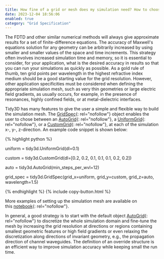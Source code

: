 ```yaml
---
title: How fine of a grid or mesh does my simulation need? How to choose grid spec?
date: 2023-12-04 18:56:06
enabled: true
category: "Grid Specification"
---
```

The FDTD and other similar numerical methods will always give approximate results for a set of finite-difference equations. The accuracy of Maxwell's equations solution for any geometry can be arbitrarily increased by using smaller and smaller values of the space and time increments. This strategy often involves increased simulation time and memory, so it is essential to consider, for your application, what is the desired accuracy in results so that you can run your simulations as quickly as possible. As a gold rule of thumb, ten grid points per wavelength in the highest refractive index medium should be a good starting value for the grid resolution. However, other application specificities must be considered when defining the appropriate simulation mesh, such as very thin geometries or large electric field gradients, as usually occurs, for example, in the presence of resonances, highly confined fields, or at metal-dielectric interfaces.

Tidy3D has many features to give the user a simple and flexible way to build the simulation mesh. The&nbsp;[GridSpec](https://docs.flexcompute.com/projects/tidy3d/en/stable/_autosummary/tidy3d.GridSpec.html){: rel="nofollow"}&nbsp;object enables the user to chose between an&nbsp;[AutoGrid](https://docs.flexcompute.com/projects/tidy3d/en/stable/_autosummary/tidy3d.AutoGrid.html){: rel="nofollow"}, a&nbsp;[UniformGrid](https://docs.flexcompute.com/projects/tidy3d/en/stable/_autosummary/tidy3d.UniformGrid.html){: rel="nofollow"}, or a&nbsp;[CustomGrid](https://docs.flexcompute.com/projects/tidy3d/en/stable/_autosummary/tidy3d.CustomGrid.html){: rel="nofollow"}, at each of the simulation x-, y-, z-direction. An example code snippet is shown below:

<div markdown class="code-snippet">{% highlight python %}

uniform = tidy3d.UniformGrid(dl=0.1)

custom = tidy3d.CustomGrid(dl=[0.2, 0.2, 0.1, 0.1, 0.1, 0.2, 0.2])

auto = tidy3d.AutoGrid(min_steps_per_wvl=12)

grid_spec = tidy3d.GridSpec(grid_x=uniform, grid_y=custom, grid_z=auto, wavelength=1.5)

{% endhighlight %}
{% include copy-button.html %}</div>

More examples of setting up the simulation mesh are available on this&nbsp;[notebook](https://www.flexcompute.com/tidy3d/examples/notebooks/AutoGrid/){: rel="nofollow"}.

In general, a good strategy is to start with the default object&nbsp;[AutoGrid](https://docs.flexcompute.com/projects/tidy3d/en/stable/_autosummary/tidy3d.AutoGrid.html){: rel="nofollow"}&nbsp;to discretize the whole simulation domain and fine-tune the mesh by increasing the grid resolution at directions or regions containing smallest geometric features or high field gradients or even relaxing the discretization along directions of invariant geometry, e.g., the propagation direction of channel waveguides. The definition of an override structure is an efficient way to improve simulation accuracy while keeping small the run time.

